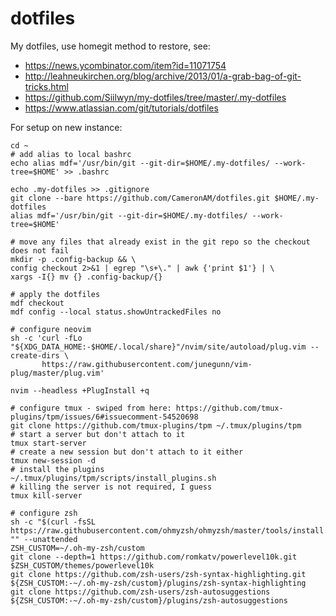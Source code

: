 # dotfiles

My dotfiles, use homegit method to restore, see:
- https://news.ycombinator.com/item?id=11071754
- http://leahneukirchen.org/blog/archive/2013/01/a-grab-bag-of-git-tricks.html
- https://github.com/Siilwyn/my-dotfiles/tree/master/.my-dotfiles
- https://www.atlassian.com/git/tutorials/dotfiles

For setup on new instance:
```
cd ~
# add alias to local bashrc
echo alias mdf='/usr/bin/git --git-dir=$HOME/.my-dotfiles/ --work-tree=$HOME' >> .bashrc

echo .my-dotfiles >> .gitignore
git clone --bare https://github.com/CameronAM/dotfiles.git $HOME/.my-dotfiles
alias mdf='/usr/bin/git --git-dir=$HOME/.my-dotfiles/ --work-tree=$HOME'

# move any files that already exist in the git repo so the checkout does not fail
mkdir -p .config-backup && \
config checkout 2>&1 | egrep "\s+\." | awk {'print $1'} | \
xargs -I{} mv {} .config-backup/{}

# apply the dotfiles
mdf checkout
mdf config --local status.showUntrackedFiles no

# configure neovim
sh -c 'curl -fLo "${XDG_DATA_HOME:-$HOME/.local/share}"/nvim/site/autoload/plug.vim --create-dirs \
       https://raw.githubusercontent.com/junegunn/vim-plug/master/plug.vim'

nvim --headless +PlugInstall +q

# configure tmux - swiped from here: https://github.com/tmux-plugins/tpm/issues/6#issuecomment-54520698
git clone https://github.com/tmux-plugins/tpm ~/.tmux/plugins/tpm
# start a server but don't attach to it
tmux start-server
# create a new session but don't attach to it either
tmux new-session -d
# install the plugins
~/.tmux/plugins/tpm/scripts/install_plugins.sh
# killing the server is not required, I guess
tmux kill-server

# configure zsh
sh -c "$(curl -fsSL https://raw.githubusercontent.com/ohmyzsh/ohmyzsh/master/tools/install.sh)" "" --unattended
ZSH_CUSTOM=~/.oh-my-zsh/custom
git clone --depth=1 https://github.com/romkatv/powerlevel10k.git $ZSH_CUSTOM/themes/powerlevel10k
git clone https://github.com/zsh-users/zsh-syntax-highlighting.git ${ZSH_CUSTOM:-~/.oh-my-zsh/custom}/plugins/zsh-syntax-highlighting
git clone https://github.com/zsh-users/zsh-autosuggestions ${ZSH_CUSTOM:-~/.oh-my-zsh/custom}/plugins/zsh-autosuggestions
```
